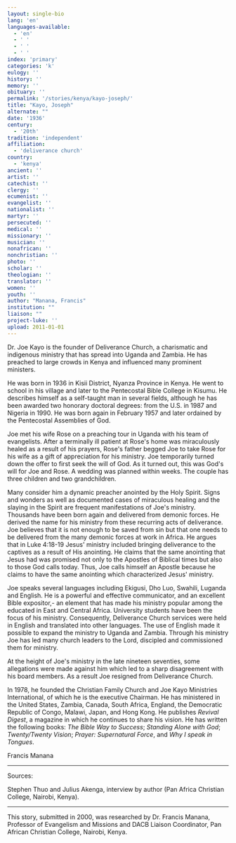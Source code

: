 ```yaml
---
layout: single-bio
lang: 'en'
languages-available:
  - 'en'
  - ' '
  - ' '
  - ' '
index: 'primary'
categories: 'k'
eulogy: ''
history: ''
memory: ''
obituary: ''
permalink: '/stories/kenya/kayo-joseph/'
title: "Kayo, Joseph"
alternate: ""
date: '1936'
century:
  - '20th'
tradition: 'independent'
affiliation:
  - 'deliverance church'
country:
  - 'kenya'
ancient: ''
artist: ''
catechist: ''
clergy: ''
ecumenist: ''
evangelist: ''
nationalist: ''
martyr: ''
persecuted: ''
medical: ''
missionary: ''
musician: ''
nonafrican: ''
nonchristian: ''
photo: ''
scholar: ''
theologian: ''
translator: ''
women: ''
youth: ''
author: "Manana, Francis"
institution: ""
liaison: ""
project-luke: ''
upload: 2011-01-01
---
```




Dr. Joe Kayo is the founder of Deliverance Church, a charismatic and indigenous ministry that has spread into Uganda and Zambia. He has preached to large crowds in Kenya and influenced many prominent ministers.

He was born in 1936 in Kisii District, Nyanza Province in Kenya. He went to school in his village and later to the Pentecostal Bible College in Kisumu. He describes himself as a self-taught man in several fields, although he has been awarded two honorary doctoral degrees: from the U.S. in 1987 and Nigeria in 1990. He was born again in February 1957 and later ordained by the Pentecostal Assemblies of God.

Joe met his wife Rose on a preaching tour in Uganda with his team of evangelists.  After a terminally ill patient at Rose's home was miraculously healed as a result of his prayers, Rose's father begged Joe to take Rose for his wife as a gift of appreciation for his ministry. Joe temporarily turned down the offer to first seek the will of God. As it turned out, this was God's will for Joe and Rose. A wedding was planned within weeks. The couple has three children and two grandchildren.

Many consider him a dynamic preacher anointed by the Holy Spirit. Signs and wonders as well as documented cases of miraculous healing and the slaying in the Spirit are frequent manifestations of Joe's ministry. Thousands have been born again and delivered from demonic forces. He derived the name for his ministry from these recurring acts of deliverance. Joe believes that it is not enough to be saved from sin but that one needs to be delivered from the many demonic forces at work in Africa. He argues that in Luke 4:18-19 Jesus' ministry included bringing deliverance to the captives as a result of His anointing. He claims that the same anointing that Jesus had was promised not only to the Apostles of Biblical times but also to those God calls today. Thus, Joe calls himself an Apostle because he claims to have the same anointing which characterized Jesus' ministry.

Joe speaks several languages including Ekigusi, Dho Luo, Swahili, Luganda and English. He is a powerful and effective communicator, and an excellent Bible expositor,- an element that has made his ministry popular among the educated in East and Central Africa. University students have been the focus of his ministry.  Consequently, Deliverance Church services were held in English and translated into other languages. The use of English made it possible to expand the ministry to Uganda and Zambia.  Through his ministry Joe has led many church leaders to the Lord, discipled and commissioned them for ministry.

At the height of Joe's ministry in the late nineteen seventies, some allegations were made against him which led to a sharp disagreement with his board members. As a result Joe resigned from Deliverance Church.

In 1978, he founded the Christian Family Church and Joe Kayo Ministries International, of which he is the executive Chairman. He has ministered in the United States, Zambia, Canada, South Africa, England, the Democratic Republic of Congo, Malawi, Japan, and Hong Kong. He publishes *Revival Digest*, a magazine in which he continues to share his vision. He has written the following books: *The Bible Way to Success*; *Standing Alone with God*; *Twenty/Twenty Vision*; *Prayer: Supernatural Force*, and *Why I speak in Tongues*.

Francis Manana

---

Sources:

Stephen Thuo and Julius Akenga, interview by author (Pan Africa Christian College, Nairobi, Kenya).

---

This story, submitted in 2000, was researched by Dr. Francis Manana, Professor of Evangelism and Missions and DACB Liaison Coordinator, Pan African Christian College, Nairobi, Kenya.